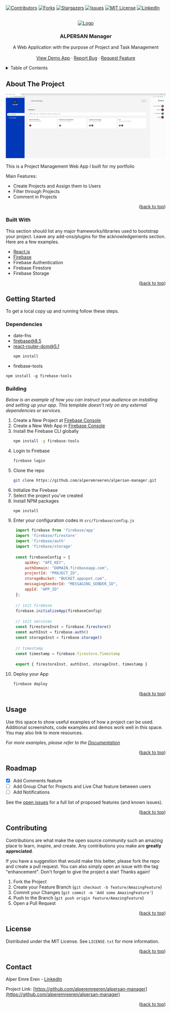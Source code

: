 <div id="top"></div>

<!-- PROJECT SHIELDS -->
<!--
*** I'm using markdown "reference style" links for readability.
*** Reference links are enclosed in brackets [ ] instead of parentheses ( ).
*** See the bottom of this document for the declaration of the reference variables
*** for contributors-url, forks-url, etc. This is an optional, concise syntax you may use.
*** https://www.markdownguide.org/basic-syntax/#reference-style-links
-->
[![Contributors][contributors-shield]][contributors-url]
[![Forks][forks-shield]][forks-url]
[![Stargazers][stars-shield]][stars-url]
[![Issues][issues-shield]][issues-url]
[![MIT License][license-shield]][license-url]
[![LinkedIn][linkedin-shield]][linkedin-url]



<!-- PROJECT LOGO -->
<br />
<div align="center">
  <a href="https://github.com/alperemreeren/alpersan-manager">
    <img src="images/logo.png" alt="Logo" width="80" height="80">
  </a>

  <h3 align="center">ALPERSAN Manager</h3>

  <p align="center">
    A Web Application with the purpose of Project and Task Management
    <br />
    <br />
    <a href="https://alpersan-manager.web.app">View Demo App</a>
    ·
    <a href="https://github.com/alperemreeren/alpersan-manager/issues">Report Bug</a>
    ·
    <a href="https://github.com/alperemreeren/alpersan-manager/issues">Request Feature</a>
  </p>
</div>



<!-- TABLE OF CONTENTS -->
<details>
  <summary>Table of Contents</summary>
  <ol>
    <li>
      <a href="#about-the-project">About The Project</a>
      <ul>
        <li><a href="#built-with">Built With</a></li>
      </ul>
    </li>
    <li>
      <a href="#getting-started">Getting Started</a>
      <ul>
        <li><a href="#prerequisites">Prerequisites</a></li>
        <li><a href="#installation">Installation</a></li>
      </ul>
    </li>
    <li><a href="#usage">Usage</a></li>
    <li><a href="#roadmap">Roadmap</a></li>
    <li><a href="#contributing">Contributing</a></li>
    <li><a href="#license">License</a></li>
    <li><a href="#contact">Contact</a></li>
  </ol>
</details>



<!-- ABOUT THE PROJECT -->
## About The Project

[![Product Name Screen Shot][product-screenshot]](https://alpersan-manager.web.app)

This is a Project Management Web App I built for my portfolio

Main Features:
* Create Projects and Assign them to Users
* Filter through Projects
* Comment in Projects

<p align="right">(<a href="#top">back to top</a>)</p>



### Built With

This section should list any major frameworks/libraries used to bootstrap your project. Leave any add-ons/plugins for the acknowledgements section. Here are a few examples.

* [React.js](https://reactjs.org/)
* [Firebase](https://firebase.google.com/)
* Firebase Authentication
* Firebase Firestore
* Firebase Storage

<p align="right">(<a href="#top">back to top</a>)</p>



<!-- GETTING STARTED -->
## Getting Started

To get a local copy up and running follow these steps.

### Dependencies

* date-fns
* firebase@8.5
* react-router-dom@5.1
  ```sh
  npm install
  ```
* firebase-tools
```
npm install -g firebase-tools
``` 

### Building

_Below is an example of how you can instruct your audience on installing and setting up your app. This template doesn't rely on any external dependencies or services._

1. Create a New Project at [Firebase Console](https://console.firebase.google.com)
2. Create a New Web App in [Firebase Console](https://console.firebase.google.com)
3. Install the Firebase CLI globally
   ```sh
   npm install -g firebase-tools
   ```
4. Login to Firebase
   ```sh
   firebase login
   ```
6. Clone the repo
   ```sh
   git clone https://github.com/alperemreeren/alpersan-manager.git
   ```
5. Initialize the Firebase
6. Select the project you've created
8. Install NPM packages
   ```sh
   npm install
   ```
7. Enter your configuration codes in `src/firebase/config.js`
   ```js
    import firebase from 'firebase/app'
    import 'firebase/firestore'
    import 'firebase/auth'
    import 'firebase/storage'

    const firebaseConfig = {
        apiKey: "API_KEY",
        authDomain: "DOMAIN.firebaseapp.com",
        projectId: "PROJECT_ID",
        storageBucket: "BUCKET.appspot.com",
        messagingSenderId: "MESSAGING_SENDER_ID",
        appId: "APP_ID"
    };

    // init firebase
    firebase.initializeApp(firebaseConfig)

    // init services
    const firestoreInst = firebase.firestore()
    const authInst = firebase.auth()
    const storageInst = firebase.storage()

    // timestamp
    const timestamp = firebase.firestore.Timestamp

    export { firestoreInst, authInst, storageInst, timestamp }
   ```
8. Deploy your App
   ```sh
   firebase deploy
   ```
<p align="right">(<a href="#top">back to top</a>)</p>



<!-- USAGE EXAMPLES -->
## Usage

Use this space to show useful examples of how a project can be used. Additional screenshots, code examples and demos work well in this space. You may also link to more resources.

_For more examples, please refer to the [Documentation](https://example.com)_

<p align="right">(<a href="#top">back to top</a>)</p>



<!-- ROADMAP -->
## Roadmap

- [x] Add Comments feature
- [ ] Add Group Chat for Projects and Live Chat feature between users
- [ ] Add Notifications

See the [open issues](https://github.com/othneildrew/Best-README-Template/issues) for a full list of proposed features (and known issues).

<p align="right">(<a href="#top">back to top</a>)</p>



<!-- CONTRIBUTING -->
## Contributing

Contributions are what make the open source community such an amazing place to learn, inspire, and create. Any contributions you make are **greatly appreciated**.

If you have a suggestion that would make this better, please fork the repo and create a pull request. You can also simply open an issue with the tag "enhancement".
Don't forget to give the project a star! Thanks again!

1. Fork the Project
2. Create your Feature Branch (`git checkout -b feature/AmazingFeature`)
3. Commit your Changes (`git commit -m 'Add some AmazingFeature'`)
4. Push to the Branch (`git push origin feature/AmazingFeature`)
5. Open a Pull Request

<p align="right">(<a href="#top">back to top</a>)</p>



<!-- LICENSE -->
## License

Distributed under the MIT License. See `LICENSE.txt` for more information.

<p align="right">(<a href="#top">back to top</a>)</p>

<!-- CONTACT -->
## Contact

Alper Emre Eren - [LinkedIn](https://www.linkedin.com/in/alper-emre-eren/)

Project Link: [https://github.com/alperemreeren/alpersan-manager](https://github.com/alperemreeren/alpersan-manager)

<p align="right">(<a href="#top">back to top</a>)</p>



<!-- ACKNOWLEDGMENTS -->
<!--
## Acknowledgments

Use this space to list resources you find helpful and would like to give credit to. I've included a few of my favorites to kick things off!

* [Choose an Open Source License](https://choosealicense.com)
* [GitHub Emoji Cheat Sheet](https://www.webpagefx.com/tools/emoji-cheat-sheet)
* [Malven's Flexbox Cheatsheet](https://flexbox.malven.co/)
* [Malven's Grid Cheatsheet](https://grid.malven.co/)
* [Img Shields](https://shields.io)
* [GitHub Pages](https://pages.github.com)
* [Font Awesome](https://fontawesome.com)
* [React Icons](https://react-icons.github.io/react-icons/search)

<p align="right">(<a href="#top">back to top</a>)</p>
-->



<!-- MARKDOWN LINKS & IMAGES -->
<!-- https://www.markdownguide.org/basic-syntax/#reference-style-links -->
[contributors-shield]: https://img.shields.io/github/contributors/othneildrew/Best-README-Template.svg?style=for-the-badge
[contributors-url]: https://github.com/othneildrew/Best-README-Template/graphs/contributors
[forks-shield]: https://img.shields.io/github/forks/othneildrew/Best-README-Template.svg?style=for-the-badge
[forks-url]: https://github.com/othneildrew/Best-README-Template/network/members
[stars-shield]: https://img.shields.io/github/stars/othneildrew/Best-README-Template.svg?style=for-the-badge
[stars-url]: https://github.com/othneildrew/Best-README-Template/stargazers
[issues-shield]: https://img.shields.io/github/issues/othneildrew/Best-README-Template.svg?style=for-the-badge
[issues-url]: https://github.com/othneildrew/Best-README-Template/issues
[license-shield]: https://img.shields.io/github/license/othneildrew/Best-README-Template.svg?style=for-the-badge
[license-url]: https://github.com/alperemreeren/alpersan-manager/blob/master/LICENSE
[linkedin-shield]: https://img.shields.io/badge/-LinkedIn-black.svg?style=for-the-badge&logo=linkedin&colorB=555
[linkedin-url]: https://www.linkedin.com/in/alper-emre-eren/
[product-screenshot]: https://github.com/alperemreeren/alpersan-manager/blob/introduction/screenshot.png

